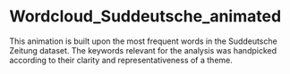 # Wordcloud_Suddeutsche_animated
This animation is built upon the most frequent words in the Suddeutsche Zeitung dataset. The keywords relevant for the analysis was handpicked according to their clarity and representativeness of a theme. 
